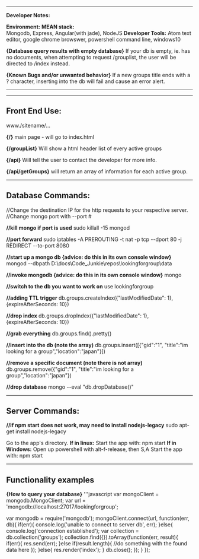 -------------------------------------------------------------------------------
**Developer Notes:**

**Environment:**
**MEAN stack:**<br/>
  Mongodb, Express, Angular(with jade), NodeJS
**Developer Tools:**
  Atom text editor, google chrome browswer, powershell command line, windows10


**{Database query results with empty database}**
If your db is empty, ie. has no documents, when attempting to request
/grouplist, the user will be directed to /index instead.

**{Known Bugs and/or unwanted behavior}**
If a new groups title ends with a ? character, inserting into the db
will fail and cause an error alert.

-------------------------------------------------------------------------------

-------------------------------------------------------------------------------
Front End Use:
-------------------------------------------------------------------------------
www./sitename/...

**{/}**
main page - will go to index.html

**{/groupList}**
Will show a html header list of every active groups

**{/api}**
Will tell the user to contact the developer for more info.

**{/api/getGroups}**
will return an array of information for each active group.

-------------------------------------------------------------------------------
Database Commands:
-------------------------------------------------------------------------------
//Change the destination IP for the http requests to your respective server.
//Change mongo port with --port #

**//kill mongo if port is used**
sudo killall -15 mongod

**//port forward**
sudo iptables -A PREROUTING -t nat -p tcp --dport 80 -j REDIRECT --to-port 8080

**//start up a mongo db {advice: do this in its own console window}**
mongod --dbpath D:\docs\Code_Junkie\repos\lookingforgroup\data

**//invoke mongodb {advice: do this in its own console window}**
mongo

**//switch to the db you want to work on**
use lookingforgroup

**//adding TTL trigger**
db.groups.createIndex({"lastModifiedDate": 1}, {expireAfterSeconds: 10})

**//drop index**
db.groups.dropIndex({"lastModifiedDate": 1}, {expireAfterSeconds: 10})

**//grab everything**
db.groups.find().pretty()

**//insert into the db (note the array)**
db.groups.insert([{"gid":"1",
                "title":"im looking for a group","location":"japan"}])

**//remove a specific document (note there is not array)**
db.groups.remove({"gid":"1",
                "title":"im looking for a group","location":"japan"})

**//drop database**
mongo <dbname> --eval "db.dropDatabase()"

-------------------------------------------------------------------------------
Server Commands:
-------------------------------------------------------------------------------
**//if npm start does not work, may need to install nodejs-legacy**
sudo apt-get install nodejs-legacy

Go to the app's directory.
  **If in linux:**
    Start the app with: npm start
  **If in Windows:**
    Open up powershell with alt-f-release, then S,A
    Start the app with: npm start

-------------------------------------------------------------------------------
Functionality examples
-------------------------------------------------------------------------------

**{How to query your database}**
'''javascript
var mongoClient = mongodb.MongoClient;
var url = 'mongodb://localhost:27017/lookingforgroup';

var mongodb = require('mongodb');
mongoClient.connect(url, function(err, db){
  if(err){
    console.log('unable to connect to server db', err);
  }else{
    console.log('connection established');
    var collection = db.collection('groups');
    collection.find({}).toArray(function(err, result){
      if(err){
        res.send(err);
      }else if(result.length){
          //do something with the found data here
       });
      }else{
        res.render('index');
      }
      db.close();
    });
  }
});
